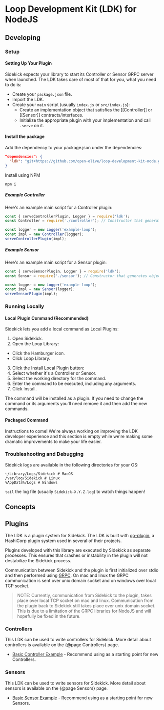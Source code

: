# Loop Development Kit (LDK) for NodeJS
## Developing
### Setup
#### Setting Up Your Plugin
Sidekick expects your library to start its Controller or Sensor GRPC server when launched. The LDK takes care of most of that for you, what you need to do is:

- Create your `package.json` file.
- Import the LDK.
- Create your `main` script (usually `index.js` or `src/index.js`):
  - Create an implementation object that satisfies the [[Controller]] or [[Sensor]] contracts/interfaces.
  - Initialize the appropriate plugin with your implementation and call `.serve` on it.
  
#### Install the package
Add the dependency to your package.json under the dependencies:

```json
"dependencies": {
  "ldk": "git+https://github.com/open-olive/loop-development-kit-node.git"
}
```

Install using NPM

```shell
npm i
```

##### Example Controller
Here's an example main script for a Controller plugin:

```javascript
const { serveControllerPlugin, Logger } = require('ldk');
const Controller = require('./controller'); // Constructor that generates objects meeting the Controller interface.

const logger = new Logger('example-loop');
const impl = new Controller(logger);
serveControllerPlugin(impl);
```

##### Example Sensor
Here's an example main script for a Sensor plugin:

```javascript
const { serveSensorPlugin, Logger } = require('ldk');
const Sensor = require('./sensor'); // Constructor that generates objects meeting the Sensor interface.

const logger = new Logger('example-loop');
const impl = new Sensor(logger);
serveSensorPlugin(impl);
```

### Running Locally
#### Local Plugin Command (Recommended)

Sidekick lets you add a local command as Local Plugins:

1. Open Sidekick.
2. Open the Loop Library:
  - Click the Hamburger icon.
  - Click Loop Library.
3. Click the Install Local Plugin button:
4. Select whether it's a Controller or Sensor.
5. Select the working directory for the command.
6. Enter the command to be executed, including any arguments.
7. Click Install.

The command will be installed as a plugin. If you need to change the command or its arguments you'll need remove it and then add the new commands.

#### Packaged Command

Instructions to come! We're always working on improving the LDK developer experience and this section is empty while we're making some dramatic improvements to make your life easier.  

### Troubleshooting and Debugging

Sidekick logs are available in the following directories for your OS:
```shell
~/Library/Logs/Sidekick # MacOS
/var/log/Sidekick # Linux
%AppData%/Logs # Windows
```

`tail` the log file (usually `Sidekick-X.Y.Z.log`) to watch things happen!

## Concepts
## Plugins
The LDK is a plugin system for Sidekick. The LDK is built with [go-plugin](https://github.com/hashicorp/go-plugin), a HashiCorp plugin system used in several of their projects.

Plugins developed with this library are executed by Sidekick as separate processes. This ensures that crashes or instability in the plugin will not destabilize the Sidekick process.

Communication between Sidekick and the plugin is first initialized over stdio and then performed using [GRPC](https://grpc.io/). On mac and linux the GRPC communication is sent over unix domain socket and on windows over local TCP socket.
>NOTE: Currently, communication from Sidekick to the plugin, takes place over local TCP socket on mac and linux. Communication from the plugin back to Sidekick still takes place over unix domain socket. This is due to a limitation of the GRPC libraries for NodeJS and will hopefully be fixed in the future.

### Controllers
This LDK can be used to write controllers for Sidekick. More detail about controllers is available on the {@page Controllers} page.

* [Basic Controller Example](https://github.com/open-olive/sidekick-controller-examplenode) - Recommend using as a starting point for new Controllers.

### Sensors
This LDK can be used to write sensors for Sidekick. More detail about sensors is available on the {@page Sensors} page.

* [Basic Sensor Example](https://github.com/open-olive/sidekick-sensor-examplenode) - Recommend using as a starting point for new Sensors.
